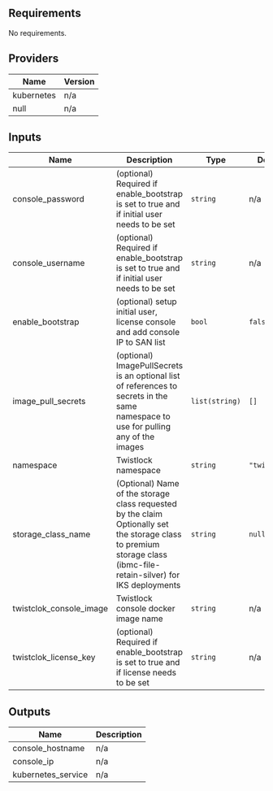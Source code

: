 ## Requirements

No requirements.

## Providers

| Name | Version |
|------|---------|
| kubernetes | n/a |
| null | n/a |

## Inputs

| Name | Description | Type | Default | Required |
|------|-------------|------|---------|:--------:|
| console\_password | (optional) Required if enable\_bootstrap is set to true and if initial user needs to be set | `string` | n/a | yes |
| console\_username | (optional) Required if enable\_bootstrap is set to true and if initial user needs to be set | `string` | n/a | yes |
| enable\_bootstrap | (optional) setup initial user, license console and add console IP to SAN list | `bool` | `false` | no |
| image\_pull\_secrets | (optional) ImagePullSecrets is an optional list of references to secrets in the same namespace to use for pulling any of the images | `list(string)` | `[]` | no |
| namespace | Twistlock namespace | `string` | `"twistlock"` | no |
| storage\_class\_name | (Optional) Name of the storage class requested by the claim<br>Optionally set the storage class to premium storage class (ibmc-file-retain-silver) for IKS deployments | `string` | `null` | no |
| twistclok\_console\_image | Twistlock console docker image name | `string` | n/a | yes |
| twistclok\_license\_key | (optional) Required if enable\_bootstrap is set to true and if license needs to be set | `string` | n/a | yes |

## Outputs

| Name | Description |
|------|-------------|
| console\_hostname | n/a |
| console\_ip | n/a |
| kubernetes\_service | n/a |

